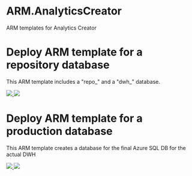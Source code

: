# ARM.AnalyticsCreator
ARM templates for Analytics Creator


# Deploy ARM template for a repository database
This ARM template includes a "repo_" and a "dwh_" database.

<a href="https://portal.azure.com/#create/Microsoft.Template/uri/https%3A%2F%2Fraw.githubusercontent.com%2Fgbrueckl%2FARM.AnalyticsCreator%2Fmaster%2FRepository%2Fazuredeploy.json" target="_blank">
    <img src="http://azuredeploy.net/deploybutton.png"/>
</a>
<a href="http://armviz.io/#/?load=https%3A%2F%2Fraw.githubusercontent.com%2Fgbrueckl%2FARM.AnalyticsCreator%2Fmaster%2FRepository%2Fazuredeploy.json" target="_blank">
    <img src="http://armviz.io/visualizebutton.png"/>
</a>


# Deploy ARM template for a production database
This ARM template creates a database for the final Azure SQL DB for the actual DWH

<a href="https://portal.azure.com/#create/Microsoft.Template/uri/https%3A%2F%2Fraw.githubusercontent.com%2Fgbrueckl%2FARM.AnalyticsCreator%2Fmaster%2FProdDB%2Fazuredeploy.json" target="_blank">
    <img src="http://azuredeploy.net/deploybutton.png"/>
</a>
<a href="http://armviz.io/#/?load=https%3A%2F%2Fraw.githubusercontent.com%2Fgbrueckl%2FARM.AnalyticsCreator%2Fmaster%2FProdDB%2Fazuredeploy.json" target="_blank">
    <img src="http://armviz.io/visualizebutton.png"/>
</a>
